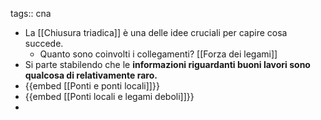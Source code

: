 tags:: cna

- La [[Chiusura triadica]] è una delle idee cruciali per capire cosa succede.
	- Quanto sono coinvolti i collegamenti? [[Forza dei legami]]
- Si parte stabilendo che le **informazioni riguardanti buoni lavori sono qualcosa di relativamente raro.**
- {{embed [[Ponti e ponti locali]]}}
- {{embed [[Ponti locali e legami deboli]]}}
-